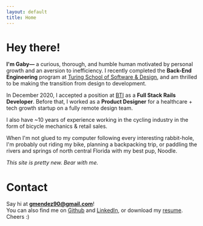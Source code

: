 ```yaml
---
layout: default
title: Home
---
```


# Hey there!

**I'm Gaby—** a curious, thorough, and humble human motivated by personal growth and an aversion to inefficiency. I recently completed the **Back-End Engineering** program at [Turing School of Software & Design](http://turing.io), and am thrilled to be making the transition from design to development.

In December 2020, I accepted a position at [BTI](http://bti-usa.com) as a **Full Stack Rails Developer**. Before that, I worked as a **Product Designer** for a healthcare + tech growth startup on a fully remote design team.

I also have ~10 years of experience working in the cycling industry in the form of bicycle mechanics & retail sales.

When I'm not glued to my computer following every interesting rabbit-hole, I'm probably out riding my bike, planning a backpacking trip, or paddling the rivers and springs of north central Florida with my best pup, Noodle.

_This site is pretty new. Bear with me._

# Contact

Say hi at **gmendez90@gmail.com**!<br>You can also find me on [Github](http://github.com/gabichuelas) and [LinkedIn](https://www.linkedin.com/in/gabymendez/), or download my [resume](https://bit.ly/3j4iAUR ). Cheers :)
